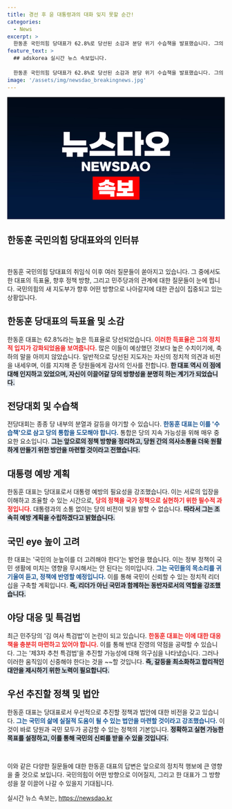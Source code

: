 ```yaml
---
title: 경선 후 윤 대통령과의 대화 잊지 못할 순간!
categories:
  - News
excerpt: >
  한동훈 국민의힘 당대표가 62.8%로 당선된 소감과 분당 위기 수습책을 발표했습니다. 그의 리더십 아래 당의 미래를 어떻게 그릴지, 놓치지 말아야 할 주요 발언을 확인하세요!
feature_text: >
  ## adskorea 실시간 뉴스 속보입니다.

  한동훈 국민의힘 당대표가 62.8%로 당선된 소감과 분당 위기 수습책을 발표했습니다. 그의 리더십 아래 당의 미래를 어떻게 그릴지, 놓치지 말아야 할 주요 발언을 확인하세요!
image: '/assets/img/newsdao_breakingnews.jpg'
---
```


<p><img src="/assets/img/newsdao_breakingnews.jpg" alt="adskorea 속보" /></p>

<h2 data-ke-size="size26">한동훈 국민의힘 당대표와의 인터뷰</h2>

<p data-ke-size="size16">&nbsp;</p>

<p>한동훈 국민의힘 당대표의 취임식 이후 여러 질문들이 쏟아지고 있습니다. 그 중에서도 한 대표의 득표율, 향후 정책 방향, 그리고 민주당과의 관계에 대한 질문들이 눈에 띕니다. 국민의힘의 새 지도부가 향후 어떤 방향으로 나아갈지에 대한 관심이 집중되고 있는 상황입니다.</p>

<h2 data-ke-size="size26">한동훈 당대표의 득표율 및 소감</h2>

<p>한동훈 대표는 62.8%라는 높은 득표율로 당선되었습니다. <b><span style="color: #ee2323;">이러한 득표율은 그의 정치적 입지가 강화되었음을 보여줍니다.</span></b> 많은 이들이 예상했던 것보다 높은 수치이기에, 축하의 말을 아끼지 않았습니다. 일반적으로 당선된 지도자는 자신의 정치적 의견과 비전을 내세우며, 이를 지지해 준 당원들에게 감사의 인사를 전합니다. <b><span style="background-color: #21538527;">한 대표 역시 이 점에 대해 인지하고 있었으며, 자신이 이끌어갈 당의 방향성을 분명히 하는 계기가 되었습니다.</span></b> </p>

<h2 data-ke-size="size26">전당대회 및 수습책</h2>

<p>전당대회는 종종 당 내부의 분열과 갈등을 야기할 수 있습니다. <b><span style="color: #1a5490;">한동훈 대표는 이를 '수습책'으로 삼고 당의 통합을 도모해야 합니다.</span></b> 통합은 당의 지속 가능성을 위해 매우 중요한 요소입니다. <b><span style="background-color: #21538527;">그는 앞으로의 정책 방향을 정리하고, 당원 간의 의사소통을 더욱 원활하게 만들기 위한 방안을 마련할 것이라고 전했습니다.</span></b></p>

<h2 data-ke-size="size26">대통령 예방 계획</h2>

<p>한동훈 대표는 당대표로서 대통령 예방의 필요성을 강조했습니다. 이는 서로의 입장을 이해하고 조율할 수 있는 시간으로, <b><span style="color: #ee2323;">당의 정책을 국가 정책으로 실현하기 위한 필수적 과정입니다.</span></b> 대통령과의 소통 없이는 당의 비전이 빛을 발할 수 없습니다. <b><span style="background-color: #21538527;">따라서 그는 조속히 예방 계획을 수립하겠다고 밝혔습니다.</span></b></p>

<h2 data-ke-size="size26">국민 eye 높이 고려</h2>

<p>한 대표는 '국민의 눈높이를 더 고려해야 한다'는 발언을 했습니다. 이는 정부 정책이 국민 생활에 미치는 영향을 무시해서는 안 된다는 의미입니다. <b><span style="color: #1a5490;">그는 국민들의 목소리를 귀 기울여 듣고, 정책에 반영할 예정입니다.</span></b> 이를 통해 국민이 신뢰할 수 있는 정치적 리더십을 구축할 계획입니다. <b><span style="background-color: #21538527;">즉, 리더가 아닌 국민과 함께하는 동반자로서의 역할을 강조했습니다.</span></b></p>

<h2 data-ke-size="size26">야당 대응 및 특검법</h2>

<p>최근 민주당의 '김 여사 특검법'이 논란이 되고 있습니다. <b><span style="color: #ee2323;">한동훈 대표는 이에 대한 대응책을 충분히 마련하고 있어야 합니다.</span></b> 이를 통해 반대 진영의 약점을 공략할 수 있습니다. 그는 '제3자 추천 특검법'을 추진할 가능성에 대해 의구심을 나타냈습니다. 그러나 이러한 움직임이 신중해야 한다는 것을 ~~할 것입니다. <b><span style="background-color: #21538527;">즉, 갈등을 최소화하고 합리적인 대안을 제시하기 위한 노력이 필요합니다.</span></b></p>

<h2 data-ke-size="size26">우선 추진할 정책 및 법안</h2>

<p>한동훈 대표는 당대표로서 우선적으로 추진할 정책과 법안에 대한 비전을 갖고 있습니다. <b><span style="color: #1a5490;">그는 국민의 삶에 실질적 도움이 될 수 있는 법안을 마련할 것이라고 강조했습니다.</span></b> 이것이 바로 당원과 국민 모두가 공감할 수 있는 정책의 기본입니다. <b><span style="background-color: #21538527;">정확하고 실현 가능한 목표를 설정하고, 이를 통해 국민의 신뢰를 받을 수 있을 것입니다.</span></b></p>

<p data-ke-size="size16">&nbsp;</p>

<p>이와 같은 다양한 질문들에 대한 한동훈 대표의 답변은 앞으로의 정치적 행보에 큰 영향을 줄 것으로 보입니다. 국민의힘이 어떤 방향으로 이어질지, 그리고 한 대표가 그 방향성을 잘 이끌어 나갈 수 있을지 기대됩니다.</p>
실시간 뉴스 속보는, <a href="https://newsdao.kr" rel="dofollow">https://newsdao.kr</a>


